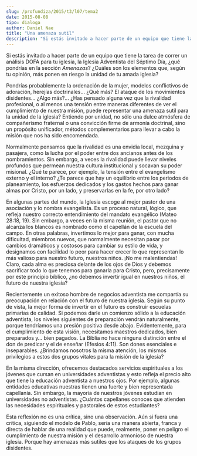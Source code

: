 ```yaml
---
slug: /profundiza/2015/t3/l07/tema2
date: 2015-08-08
tipo: dialoga
author: Daniel Nae
title: "Una amenaza sutil"
description: "Si estás invitado a hacer parte de un equipo que tiene la tarea de correr un  análisis DOFA para tu iglesia, la Iglesia Adventista del Séptimo Día, ¿qué  pondrías en la sección Amenazas? ¿Cuáles son los elementos que, según tu  opinión, más ponen en riesgo la unidad de tu amad..."
---
```


Si estás invitado a hacer parte de un equipo que tiene la tarea de correr un análisis DOFA para tu iglesia, la Iglesia Adventista del Séptimo Día, ¿qué pondrías en la sección _Amenazas_? ¿Cuáles son los elementos que, según tu opinión, más ponen en riesgo la unidad de tu amada iglesia?

Pondrías probablemente la ordenación de la mujer, modelos conflictivos de adoración, herejías doctrinales… ¿Qué más? El ataque de los movimientos disidentes… ¿Algo más?... ¿Has pensado alguna vez que la rivalidad profesional, o al menos una tensión entre maneras diferentes de ver el cumplimiento de nuestra misión, puede representar una amenaza sutil para la unidad de la iglesia? Entiendo por unidad, no sólo una dulce atmósfera de compañerismo fraternal o una convicción firme de armonía doctrinal, sino un propósito unificador, métodos complementarios para llevar a cabo la misión que nos ha sido encomendada.

Normalmente pensamos que la rivalidad es una envidia local, mezquina y pasajera, como la lucha por el poder entre dos ancianos antes de los nombramientos. Sin embargo, a veces la rivalidad puede llevar niveles profundos que permean nuestra cultura institucional y socavan su poder misional. ¿Qué te parece, por ejemplo, la tensión entre el evangelismo externo y el interno? ¿Te parece que hay un equilibrio entre los periodos de planeamiento, los esfuerzos dedicados y los gastos hechos para ganar almas por Cristo, por un lado, y preservarlas en la fe, por otro lado?

En algunas partes del mundo, la Iglesia escoge al mejor pastor de una asociación y lo nombra evangelista. Es un proceso natural, lógico, que refleja nuestro correcto entendimiento del mandato evangélico (Mateo 28:18, 19). Sin embargo, a veces en la misma reunión, el pastor que no alcanza los blancos es nombrado como el capellán de la escuela del campo. En otras palabras, invertimos lo mejor para ganar, con mucha dificultad, miembros nuevos, que normalmente necesitan pasar por cambios dramáticos y costosos para cambiar su estilo de vida, y designamos con facilidad lo peor para hacer crecer lo que representan lo más valioso para nuestro futuro, nuestros niños. ¡No me malentiendas! Claro, cada alma es preciosa delante de los ojos de Dios y debemos sacrificar todo lo que tenemos para ganarla para Cristo, pero, precisamente por este principio bíblico, ¿no debemos invertir igual en nuestros niños, el futuro de nuestra iglesia?

Recientemente un exitoso hombre de negocios adventista me compartía su preocupación en relación con el futuro de nuestra iglesia. Según su punto de vista, la mejor forma de invertir en el futuro es construir escuelas primarias de calidad. Si podemos darle un comienzo sólido a la educación adventista, los niveles siguientes de preparación vendrán naturalmente, porque tendríamos una presión positiva desde abajo. Evidentemente, para el cumplimiento de esta visión, necesitamos maestros dedicados, bien preparados y… bien pagados. La Biblia no hace ninguna distinción entre el don de predicar y el de enseñar (Efesios 4:11). Son dones esenciales e inseparables. ¿Brindamos nosotros la misma atención, los mismos privilegios a estos dos grupos vitales para la misión de la iglesia?

En la misma dirección, ofrecemos destacados servicios espirituales a los jóvenes que cursan en universidades adventistas y esto refleja el precio alto que tiene la educación adventista a nuestros ojos. Por ejemplo, algunas entidades educativas nuestras tienen una fuerte y bien representada capellanía. Sin embargo, la mayoría de nuestros jóvenes estudian en universidades no adventistas. ¿Cuántos capellanes conoces que atienden las necesidades espirituales y pastorales de estos estudiantes?

Esta reflexión no es una crítica, sino una observación. Aún si fuera una crítica, siguiendo el modelo de Pablo, sería una manera abierta, franca y directa de hablar de una realidad que puede, realmente, poner en peligro el cumplimiento de nuestra misión y el desarrollo armonioso de nuestra iglesia. Porque hay amenazas más sutiles que los ataques de los grupos disidentes.
